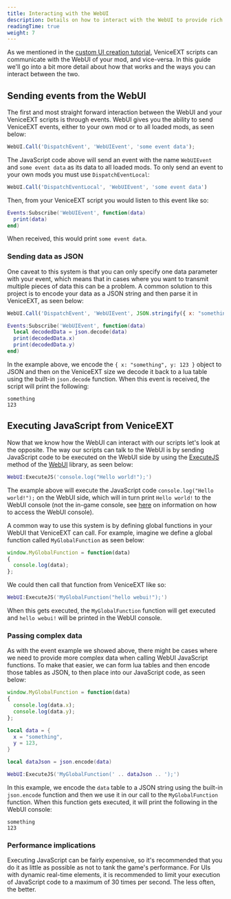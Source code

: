 ```yaml
---
title: Interacting with the WebUI
description: Details on how to interact with the WebUI to provide rich UI experiences to your players.
readingTime: true
weight: 7
---
```


As we mentioned in the [custom UI creation tutorial](/modding/custom-ui/#communicating-with-veniceext), VeniceEXT scripts can communicate with the WebUI of your mod, and vice-versa. In this guide we'll go into a bit more detail about how that works and the ways you can interact between the two.

## Sending events from the WebUI

The first and most straight forward interaction between the WebUI and your VeniceEXT scripts is through events. WebUI gives you the ability to send VeniceEXT events, either to your own mod or to all loaded mods, as seen below:

```js
WebUI.Call('DispatchEvent', 'WebUIEvent', 'some event data');
```

The JavaScript code above will send an event with the name `WebUIEvent` and `some event data` as its data to all loaded mods. To only send an event to your own mods you must use `DispatchEventLocal`:

```js
WebUI.Call('DispatchEventLocal', 'WebUIEvent', 'some event data')
```

Then, from your VeniceEXT script you would listen to this event like so:

```lua
Events:Subscribe('WebUIEvent', function(data)
  print(data)
end)
```

When received, this would print `some event data`. 

### Sending data as JSON

One caveat to this system is that you can only specify one data parameter with your event, which means that in cases where you want to transmit multiple pieces of data this can be a problem. A common solution to this project is to encode your data as a JSON string and then parse it in VeniceEXT, as seen below:

```js
WebUI.Call('DispatchEvent', 'WebUIEvent', JSON.stringify({ x: "something", y: 123 }));
```

```lua
Events:Subscribe('WebUIEvent', function(data)
  local decodedData = json.decode(data)
  print(decodedData.x)
  print(decodedData.y)
end)
```

In the example above, we encode the `{ x: "something", y: 123 }` object to JSON and then on the VeniceEXT size we decode it back to a lua table using the built-in `json.decode` function. When this event is received, the script will print the following:

```
something
123
```

## Executing JavaScript from VeniceEXT

Now that we know how the WebUI can interact with our scripts let's look at the opposite. The way our scripts can talk to the WebUI is by sending JavaScript code to be executed on the WebUI side by using the [ExecuteJS](/vext/ref/client/library/webui/#executejs) method of the [WebUI](/vext/ref/client/library/webui/) library, as seen below:

```lua
WebUI:ExecuteJS('console.log("Hello world!");')
```

The example above will execute the JavaScript code `console.log("Hello world!");` on the WebUI side, which will in turn print `Hello world!` to the WebUI console (not the in-game console, see [here](/modding/custom-ui/#debugging-your-ui) on information on how to access the WebUI console).

A common way to use this system is by defining global functions in your WebUI that VeniceEXT can call. For example, imagine we define a global function called `MyGlobalFunction` as seen below:

```js
window.MyGlobalFunction = function(data)
{
  console.log(data);
};
```

We could then call that function from VeniceEXT like so:

```lua
WebUI:ExecuteJS('MyGlobalFunction("hello webui!");')
```

When this gets executed, the `MyGlobalFunction` function will get executed and `hello webui!` will be printed in the WebUI console.

### Passing complex data

As with the event example we showed above, there might be cases where we need to provide more complex data when calling WebUI JavaScript functions. To make that easier, we can form lua tables and then encode those tables as JSON, to then place into our JavaScript code, as seen below:

```js
window.MyGlobalFunction = function(data)
{
  console.log(data.x);
  console.log(data.y);
};
```

```lua
local data = {
  x = "something",
  y = 123,
}

local dataJson = json.encode(data)

WebUI:ExecuteJS('MyGlobalFunction(' .. dataJson .. ');')
```

In this example, we encode the `data` table to a JSON string using the built-in `json.encode` function and then we use it in our call to the `MyGlobalFunction` function. When this function gets executed, it will print the following in the WebUI console:

```
something
123
```

### Performance implications

Executing JavaScript can be fairly expensive, so it's recommended that you do it as little as possible as not to tank the game's performance. For UIs with dynamic real-time elements, it is recommended to limit your execution of JavaScript code to a maximum of 30 times per second. The less often, the better.
